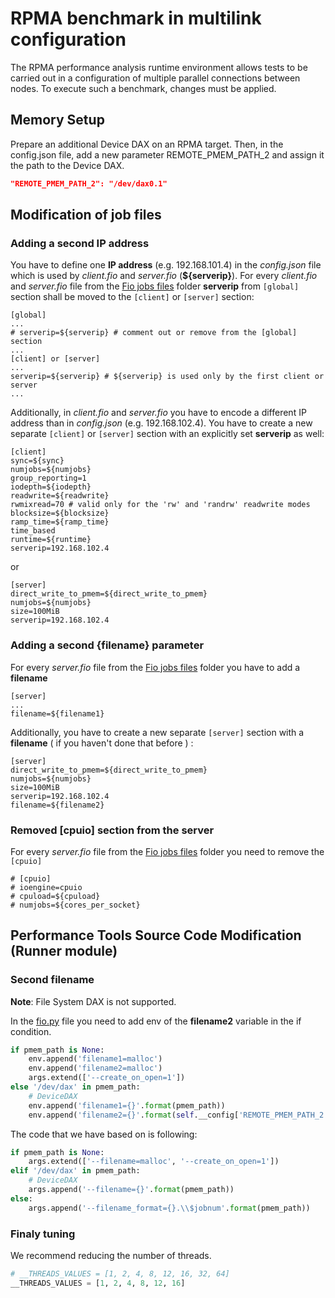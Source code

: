 # RPMA benchmark in multilink configuration

The RPMA performance analysis runtime environment allows tests to be carried out in a configuration of multiple parallel connections between nodes.
To execute such a benchmark, changes must be applied.

## Memory Setup
Prepare an additional Device DAX on an RPMA target. Then, in the config.json file, add a new parameter REMOTE_PMEM_PATH_2 and assign it the path to the Device DAX.
```json
"REMOTE_PMEM_PATH_2": "/dev/dax0.1"
```
## Modification of job files
### Adding a second IP address
You have to define one **IP address** (e.g. 192.168.101.4) in the *config.json* file which is used by *client.fio* and *server.fio* (**${serverip}**).
For every *client.fio* and *server.fio* file from the [Fio jobs files](./fio_jobs) folder **serverip** from `[global]` section shall be moved to the `[client]` or `[server]` section:
```
[global]
...
# serverip=${serverip} # comment out or remove from the [global] section
...
[client] or [server]
...
serverip=${serverip} # ${serverip} is used only by the first client or server
...
```
Additionally, in *client.fio* and *server.fio* you have to encode a different IP address than in *config.json* (e.g. 192.168.102.4).
You have to create a new separate `[client]` or `[server]` section with an explicitly set **serverip** as well:
```
[client] 
sync=${sync}
numjobs=${numjobs}
group_reporting=1
iodepth=${iodepth}
readwrite=${readwrite}
rwmixread=70 # valid only for the 'rw' and 'randrw' readwrite modes
blocksize=${blocksize}
ramp_time=${ramp_time}
time_based
runtime=${runtime}
serverip=192.168.102.4
```
or
```
[server]
direct_write_to_pmem=${direct_write_to_pmem}
numjobs=${numjobs}
size=100MiB
serverip=192.168.102.4
```
### Adding a second {filename} parameter
For every *server.fio* file from the [Fio jobs files](./fio_jobs) folder you have to add a **filename**
```
[server]
...
filename=${filename1}
```
Additionally, you have to create a new separate `[server]` section with a **filename** ( if you haven't done that before ) :
```
[server]
direct_write_to_pmem=${direct_write_to_pmem}
numjobs=${numjobs}
size=100MiB
serverip=192.168.102.4
filename=${filename2}
```
### Removed [cpuio] section from the server
For every *server.fio* file from the [Fio jobs files](./fio_jobs) folder you need to remove the `[cpuio]`
```
# [cpuio]
# ioengine=cpuio
# cpuload=${cpuload}
# numjobs=${cores_per_socket}
```
## Performance Tools Source Code Modification (Runner module)
### Second filename

**Note**: File System DAX is not supported.

In the [fio.py](./lib/benchmark/runner/fio.py) file you need to add env of the **filename2** variable in the if condition.
```python
if pmem_path is None:
    env.append('filename1=malloc')
    env.append('filename2=malloc')
    args.extend(['--create_on_open=1'])
else '/dev/dax' in pmem_path:
    # DeviceDAX
    env.append('filename1={}'.format(pmem_path))
    env.append('filename2={}'.format(self.__config['REMOTE_PMEM_PATH_2']))
```
The code that we have based on is following:
```python
if pmem_path is None:
    args.extend(['--filename=malloc', '--create_on_open=1'])
elif '/dev/dax' in pmem_path:
    # DeviceDAX
    args.append('--filename={}'.format(pmem_path))
else:
    args.append('--filename_format={}.\\$jobnum'.format(pmem_path))
```
### Finaly tuning
We recommend reducing the number of threads.
```python
# __THREADS_VALUES = [1, 2, 4, 8, 12, 16, 32, 64]
__THREADS_VALUES = [1, 2, 4, 8, 12, 16]
```
